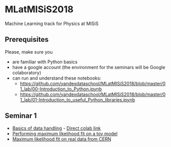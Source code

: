 # MLatMISiS2018
Machine Learning track for Physics at MISiS

## Prerequisites

Please, make sure you
- are familiar with Python basics
- have a google account (the environment for the seminars will be Google colaboratory)
- can run and understand these notebooks:
  - https://github.com/yandexdataschool/MLatMISiS2018/blob/master/01_lab/00-Introduction_to_Python.ipynb
  - https://github.com/yandexdataschool/MLatMISiS2018/blob/master/01_lab/01-Introduction_to_useful_Python_libraries.ipynb


## Seminar 1
* [Basics of data handling](https://github.com/yandexdataschool/MLatMISiS2018/blob/master/01_lab/02-Basics_of_data_handling.ipynb) - [Direct colab link](https://colab.research.google.com/github/yandexdataschool/MLatMISiS2018/blob/master/01_lab/01-Introduction_to_useful_Python_libraries.ipynb)
* [Performing maximum likelihood fit on a toy model](https://github.com/yandexdataschool/MLatMISiS2018/blob/master/01_lab/03-Simple_ML_Fit.ipynb)
* [Maximum likelihood fit on real data from CERN](https://github.com/yandexdataschool/MLatMISiS2018/blob/master/01_lab/04-ML_Fit_On_CMS_OpenData.ipynb)
